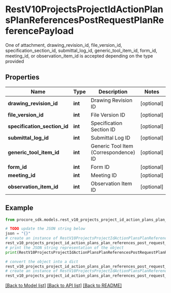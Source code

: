 # RestV10ProjectsProjectIdActionPlansPlanReferencesPostRequestPlanReferencePayload

One of attachment, drawing_revision_id, file_version_id, specification_section_id, submittal_log_id, generic_tool_item_id, form_id, meeting_id, or observation_item_id is accepted depending on the type provided

## Properties

Name | Type | Description | Notes
------------ | ------------- | ------------- | -------------
**drawing_revision_id** | **int** | Drawing Revision ID | [optional] 
**file_version_id** | **int** | File Version ID | [optional] 
**specification_section_id** | **int** | Specification Section ID | [optional] 
**submittal_log_id** | **int** | Submittal Log ID | [optional] 
**generic_tool_item_id** | **int** | Generic Tool Item (Correspondence) ID | [optional] 
**form_id** | **int** | Form ID | [optional] 
**meeting_id** | **int** | Meeting ID | [optional] 
**observation_item_id** | **int** | Observation Item ID | [optional] 

## Example

```python
from procore_sdk.models.rest_v10_projects_project_id_action_plans_plan_references_post_request_plan_reference_payload import RestV10ProjectsProjectIdActionPlansPlanReferencesPostRequestPlanReferencePayload

# TODO update the JSON string below
json = "{}"
# create an instance of RestV10ProjectsProjectIdActionPlansPlanReferencesPostRequestPlanReferencePayload from a JSON string
rest_v10_projects_project_id_action_plans_plan_references_post_request_plan_reference_payload_instance = RestV10ProjectsProjectIdActionPlansPlanReferencesPostRequestPlanReferencePayload.from_json(json)
# print the JSON string representation of the object
print(RestV10ProjectsProjectIdActionPlansPlanReferencesPostRequestPlanReferencePayload.to_json())

# convert the object into a dict
rest_v10_projects_project_id_action_plans_plan_references_post_request_plan_reference_payload_dict = rest_v10_projects_project_id_action_plans_plan_references_post_request_plan_reference_payload_instance.to_dict()
# create an instance of RestV10ProjectsProjectIdActionPlansPlanReferencesPostRequestPlanReferencePayload from a dict
rest_v10_projects_project_id_action_plans_plan_references_post_request_plan_reference_payload_from_dict = RestV10ProjectsProjectIdActionPlansPlanReferencesPostRequestPlanReferencePayload.from_dict(rest_v10_projects_project_id_action_plans_plan_references_post_request_plan_reference_payload_dict)
```
[[Back to Model list]](../README.md#documentation-for-models) [[Back to API list]](../README.md#documentation-for-api-endpoints) [[Back to README]](../README.md)


